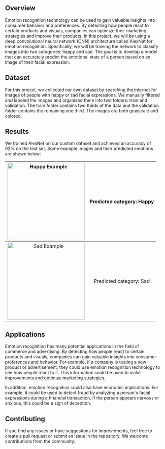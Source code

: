 ## Overview

Emotion recognition technology can be used to gain valuable insights into consumer behavior and preferences. By detecting how people react to certain products and visuals, companies can optimize their marketing strategies and improve their products. In this project, we will be using a deep convolutional neural network (CNN) architecture called AlexNet for emotion recognition. Specifically, we will be training the network to classify images into two categories: happy and sad. The goal is to develop a model that can accurately predict the emotional state of a person based on an image of their facial expression.

## Dataset

For this project, we collected our own dataset by searching the internet for images of people with happy or sad facial expressions. We manually filtered and labeled the images and organized them into two folders: train and validation. The train folder contains two thirds of the data and the validation folder contains the remaining one third. The images are both grayscale and colored.

## Results

We trained AlexNet on our custom dataset and achieved an accuracy of 92% on the test set. Some example images and their predicted emotions are shown below:

<img src="https://www.allprodad.com/wp-content/uploads/2021/03/05-12-21-happy-people.jpg" alt="Happy Example" width="250"/>  |  Predicted category: Happy
:-------------------------:|:-------------------------:
<img src="https://sa1s3optim.patientpop.com/assets/images/provider/photos/2197018.jpg" alt="Sad Example" width="250"/>  |  Predicted category: Sad

## Applications

Emotion recognition has many potential applications in the field of commerce and advertising. By detecting how people react to certain products and visuals, companies can gain valuable insights into consumer preferences and behavior. For example, if a company is testing a new product or advertisement, they could use emotion recognition technology to see how people react to it. This information could be used to make improvements and optimize marketing strategies.

In addition, emotion recognition could also have economic implications. For example, it could be used to detect fraud by analyzing a person's facial expressions during a financial transaction. If the person appears nervous or anxious, this could be a sign of deception.

## Contributing

If you find any issues or have suggestions for improvements, feel free to create a pull request or submit an issue in the repository. We welcome contributions from the community.
